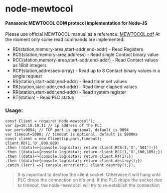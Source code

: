# node-mewtocol
#### Panasonic MEWTOCOL COM protocol implementation for Node-JS
Please use official MEWTOCOL manual as a reference: [MEWTOCOL.pdf](https://mediap.industry.panasonic.eu/assets/custom-upload/Factory%20&%20Automation/PLC/Manuals/mn_all_plcs_mewtocol_user_pidsx_en.pdf)
At the moment only some read commands are implemented:
- RD(station,memory-area,start-addr,end-addr) - Read Registers
- RCS(station,memory-area,address) - Read single Contact binary value
- RCC(station,memory-area,start-addr,end-addr) - Read Contact values as 16bit integers
- RCP(station,addresses-array) - Read up to 8 Contact binary values in a single request
- RS(station,start-addr,end-addr) - Read timer set values
- RK(station,start-addr,end-addr) - Read timer elapsed values
- RR(station,start-addr,end-addr) - Read system register
- RT(station) - Read PLC status
### Usage:
```
const Client = require('node-mewtocol');
var ip=10.10.10.11 // ip address of the PLC
var port=9094; // TCP port is optional, default is 9094
var timeout=5000; // timeout is optional, default is 5000ms
const client = new Client(ip,port,timeout);
client.RD(1,'D',800,809)
.then ((data)=>{console.log(data); return client.RCS(1,'X','501');})
.then ((data)=>{console.log(data); return client.RCC(1,'X',100,109);})
.then ((data)=>{console.log(data); return client.RT(1);})
.then ((data)=>{console.log(data); return client.destroy();})
.catch ((err) =>{ console.error(err); client.destroy();});
```
> It is important to destroy the client socket. Otherwise it will hang until PLC drops the connection on it's end.
> If the PLC drops the socket due to timeout, the node-mewtocol will try to re-establish the connection